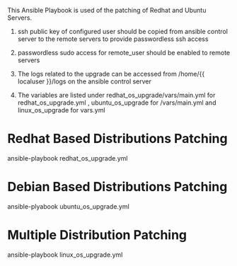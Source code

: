 This Ansible Playbook is used of the patching of Redhat and Ubuntu Servers.

1) ssh public key of configured user should be copied from ansible control server to the remote servers to provide passwordless ssh access 

2) passwordless sudo access for remote_user should be enabled to remote servers

3) The logs related to the upgrade can be accessed from /home/{{ localuser }}/logs on the ansible control server

4) The variables are listed under redhat_os_upgrade/vars/main.yml for redhat_os_upgrade.yml , ubuntu_os_upgrade for /vars/main.yml and linux_os_upgrade for vars.yml


Redhat Based Distributions Patching
===================================

ansible-playbook   redhat_os_upgrade.yml

Debian Based Distributions Patching
===================================

ansible-plyabook    ubuntu_os_upgrade.yml

Multiple Distribution Patching
==============================

ansible-playbook   linux_os_upgrade.yml

